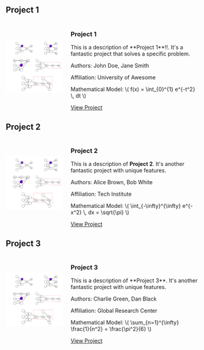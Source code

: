 ## Project 1
<div style="display: flex; align-items: center; margin-bottom: 20px;">
  <img src="assets/project1.png" alt="Project 1 Image" style="width: 150px; height: auto; margin-right: 20px;">
  <div>
    <h3>Project 1</h3>
    <p>This is a description of **Project 1**!!. It's a fantastic project that solves a specific problem.</p>
    <p>Authors: John Doe, Jane Smith</p>
    <p>Affiliation: University of Awesome</p>
    <p>Mathematical Model: \( f(x) = \int_{0}^{1} e^{-t^2} \, dt \)</p>
    <a href="https://github.com/yourusername/project1" target="_blank">View Project</a>
  </div>
</div>

## Project 2
<div style="display: flex; align-items: center; margin-bottom: 20px;">
  <img src="assets/project1.png" alt="Project 2 Image" style="width: 150px; height: auto; margin-right: 20px;">
  <div>
    <h3>Project 2</h3>
    <p>This is a description of <strong>Project 2</strong>. It's another fantastic project with unique features.</p>
    <p>Authors: Alice Brown, Bob White</p>
    <p>Affiliation: Tech Institute</p>
    <p>Mathematical Model: \( \int_{-\infty}^{\infty} e^{-x^2} \, dx = \sqrt{\pi} \)</p>
    <a href="https://github.com/yourusername/project2" target="_blank">View Project</a>
  </div>
</div>

## Project 3
<div style="display: flex; align-items: center; margin-bottom: 20px;">
  <img src="assets/project1.png" alt="Project 3 Image" style="width: 150px; height: auto; margin-right: 20px;">
  <div>
    <h3>Project 3</h3>
    <p>This is a description of **Project 3**. It's another fantastic project with unique features.</p>
    <p>Authors: Charlie Green, Dan Black</p>
    <p>Affiliation: Global Research Center</p>
    <p>Mathematical Model: \( \sum_{n=1}^{\infty} \frac{1}{n^2} = \frac{\pi^2}{6} \)</p>
    <a href="https://github.com/yourusername/project3" target="_blank">View Project</a>
  </div>
</div>
